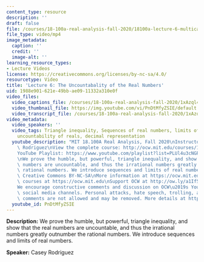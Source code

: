```yaml
---
content_type: resource
description: ''
draft: false
file: /courses/18-100a-real-analysis-fall-2020/18100a-lecture-6-multicam_360p_16_9.mp4
file_type: video/mp4
image_metadata:
  caption: ''
  credit: ''
  image-alt: ''
learning_resource_types:
- Lecture Videos
license: https://creativecommons.org/licenses/by-nc-sa/4.0/
resourcetype: Video
title: 'Lecture 6: The Uncountabality of the Real Numbers'
uid: 1988e901-621e-49bb-ae09-11332a310e0f
video_files:
  video_captions_file: /courses/18-100a-real-analysis-fall-2020/1xAzql4TtzN25bWOHC_VOH5yDE3jGfxsL_transcript.webvtt
  video_thumbnail_file: https://img.youtube.com/vi/PnDtMfyZSIE/default.jpg
  video_transcript_file: /courses/18-100a-real-analysis-fall-2020/1xAzql4TtzN25bWOHC_VOH5yDE3jGfxsL_transcript.pdf
video_metadata:
  video_speakers: ''
  video_tags: Triangle inequality, Sequences of real numbers, limits of sequences,
    uncountability of reals, decimal representation
  youtube_description: "MIT 18.100A Real Analysis, Fall 2020\nInstructor: Dr. Casey\
    \ Rodriguez\nView the complete course: http://ocw.mit.edu/courses/18-100a-real-analysis-fall-2020/\n\
    YouTube Playlist: https://www.youtube.com/playlist?list=PLUl4u3cNGP61O7HkcF7UImpM0cR_L2gSw\n\
    \nWe prove the humble, but powerful, triangle inequality, and show that the real\
    \ numbers are uncountable, and thus the irrational numbers greatly outnumber the\
    \ rational numbers. We introduce sequences and limits of real numbers. \n\nLicense:\
    \ Creative Commons BY-NC-SA\nMore information at https://ocw.mit.edu/terms\nMore\
    \ courses at https://ocw.mit.edu\nSupport OCW at http://ow.ly/a1If50zVRlQ\n\n\
    We encourage constructive comments and discussion on OCW\u2019s YouTube and other\
    \ social media channels. Personal attacks, hate speech, trolling, and inappropriate\
    \ comments are not allowed and may be removed. More details at https://ocw.mit.edu/comments."
  youtube_id: PnDtMfyZSIE
---
```

**Description:** We prove the humble, but powerful, triangle inequality, and show that the real numbers are uncountable, and thus the irrational numbers greatly outnumber the rational numbers. We introduce sequences and limits of real numbers.

**Speaker:** Casey Rodriguez